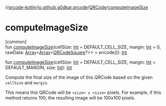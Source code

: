 //[qrcode-kotlin](../../../index.md)/[io.github.g0dkar.qrcode](../index.md)/[QRCode](index.md)/[computeImageSize](compute-image-size.md)

# computeImageSize

[common]\
fun [computeImageSize](compute-image-size.md)(cellSize: [Int](https://kotlinlang.org/api/latest/jvm/stdlib/kotlin/-int/index.html) = DEFAULT_CELL_SIZE, margin: [Int](https://kotlinlang.org/api/latest/jvm/stdlib/kotlin/-int/index.html) = 0, rawData: [Array](https://kotlinlang.org/api/latest/jvm/stdlib/kotlin/-array/index.html)&lt;[Array](https://kotlinlang.org/api/latest/jvm/stdlib/kotlin/-array/index.html)&lt;[QRCodeSquare](../../io.github.g0dkar.qrcode.internals/-q-r-code-square/index.md)?&gt;&gt; = encode()): [Int](https://kotlinlang.org/api/latest/jvm/stdlib/kotlin/-int/index.html)

fun [computeImageSize](compute-image-size.md)(cellSize: [Int](https://kotlinlang.org/api/latest/jvm/stdlib/kotlin/-int/index.html) = DEFAULT_CELL_SIZE, margin: [Int](https://kotlinlang.org/api/latest/jvm/stdlib/kotlin/-int/index.html) = DEFAULT_MARGIN, size: [Int](https://kotlinlang.org/api/latest/jvm/stdlib/kotlin/-int/index.html)): [Int](https://kotlinlang.org/api/latest/jvm/stdlib/kotlin/-int/index.html)

Compute the final size of the image of this QRCode based on the given `cellSize` and `margin`.

This means this QRCode will be `<size> x <size>` pixels. For example, if this method returns 100, the resulting image will be 100x100 pixels.
